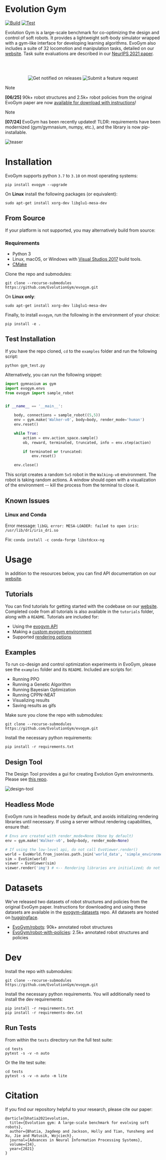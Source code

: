 # Evolution Gym

[![Build](https://github.com/EvolutionGym/evogym/actions/workflows/wheels.yml/badge.svg?branch=main)](https://github.com/EvolutionGym/evogym/actions/workflows/wheels.yml)
[![Test](https://github.com/EvolutionGym/evogym/actions/workflows/test.yml/badge.svg?branch=main)](https://github.com/EvolutionGym/evogym/actions/workflows/test.yml)

Evolution Gym is a large-scale benchmark for co-optimizing the design and control of soft robots. It provides a lightweight soft-body simulator wrapped with a gym-like interface for developing learning algorithms. EvoGym also includes a suite of 32 locomotion and manipulation tasks, detailed on our [website](https://evolutiongym.github.io/all-tasks). Task suite evaluations are described in our [NeurIPS 2021 paper](https://arxiv.org/pdf/2201.09863).


<br><br>
<p align="center">
  <a href="https://forms.gle/Rn1TwzYGuVSAPQKfA" target="_blank" style="text-decoration: none;">
    <img src="https://img.shields.io/badge/Get%20feature%20notifications-orange?style=for-the-badge&logo=tacobell&logoColor=black&color=fda158" alt="Get notified on releases">
  </a>
  <!-- &nbsp;&nbsp; -->
  <a href="https://forms.gle/vH5Ta7HtVVQb6GpR9" target="_blank" style="text-decoration: none;">
    <img src="https://img.shields.io/badge/Submit%20a%20feature%20request-blue?style=for-the-badge&logo=googleforms&logoColor=black&color=a3d7ff" alt="Submit a feature request">
  </a>
</p>



<!-- <p align="center">
  <a href="https://forms.gle/Rn1TwzYGuVSAPQKfA" target="_blank">
    <img src="https://img.shields.io/badge/🔔%20Get%20feature%20notifications-orange?style=for-the-badge&logoColor=black&color=ff8119" alt="Get notified on releases">
  </a>
  <a href="https://forms.gle/vH5Ta7HtVVQb6GpR9" target="_blank">
    <img src="https://img.shields.io/badge/Submit%20a%20feature%20request-blue?style=for-the-badge&logo=googleforms&logoColor=white&color=199cff" alt="Submit a feature request">
  </a>
</p> -->



> [!NOTE]
> **[06/25]** 90k+ robot structures and 2.5k+ robot policies from the original EvoGym paper are now [available for download with instructions](https://github.com/EvolutionGym/evogym-datasets)!

> [!NOTE]
> **[07/24]** EvoGym has been recently updated! TLDR: requirements have been modernized (gym/gymnasium, numpy, etc.), and the library is now pip-installable.

[//]: # (<img src="https://github.com/EvolutionGym/evogym/raw/main/images/teaser-low-res.gif" alt="teaser" width="800"/>)
![teaser](https://github.com/EvolutionGym/evogym/raw/main/images/teaser-low-res.gif)

# Installation

EvoGym supports python `3.7` to `3.10` on most operating systems:

```shell
pip install evogym --upgrade
```

<!-- > [!CAUTION]
> This doesn't work yet -- coming soon! For now, you can install from test pypi:
> ```shell
> pip install "numpy<2.0.0" gymnasium
> pip install -i https://test.pypi.org/simple/ evogym
> ``` -->

On **Linux** install the following packages (or equivalent):

```shell
sudo apt-get install xorg-dev libglu1-mesa-dev
```

## From Source

If your platform is not supported, you may alternatively build from source:

### Requirements

* Python 3
* Linux, macOS, or Windows with [Visual Studios 2017](https://visualstudio.microsoft.com/vs/older-downloads/) build tools.
* [CMake](https://cmake.org/download/)

Clone the repo and submodules:

```shell
git clone --recurse-submodules https://github.com/EvolutionGym/evogym.git
```

On **Linux only**:

```shell
sudo apt-get install xorg-dev libglu1-mesa-dev
```

Finally, to install `evogym`, run the following in the environment of your choice:

```shell
pip install -e .
```

## Test Installation

If you have the repo cloned, `cd` to the `examples` folder and run the following script:

```shell
python gym_test.py
```

Alternatively, you can run the following snippet:

```python
import gymnasium as gym
import evogym.envs
from evogym import sample_robot


if __name__ == '__main__':

    body, connections = sample_robot((5,5))
    env = gym.make('Walker-v0', body=body, render_mode='human')
    env.reset()

    while True:
        action = env.action_space.sample()
        ob, reward, terminated, truncated, info = env.step(action)

        if terminated or truncated:
            env.reset()

    env.close()
```

This script creates a random `5x5` robot in the `Walking-v0` environment. The robot is taking random actions. A window should open with a visualization of the environment -- kill the process from the terminal to close it.

## Known Issues

### Linux and Conda

Error message: `libGL error: MESA-LOADER: failed to open iris: /usr/lib/dri/iris_dri.so`

Fix: `conda install -c conda-forge libstdcxx-ng`

# Usage

In addition to the resources below, you can find API documentation on our [website](https://evolutiongym.github.io/documentation).

## Tutorials

You can find tutorials for getting started with the codebase on our [website](https://evolutiongym.github.io/tutorials). Completed code from all tutorials is also available in the `tutorials` folder, along with a `README`. Tutorials are included for:
- Using the [evogym API](https://evolutiongym.github.io/tutorials/basic-api.html)
- Making a [custom evogym environment](https://evolutiongym.github.io/tutorials/new-env.html)
- Supported [rendering options](https://github.com/EvolutionGym/evogym/blob/main/tutorials/rendering_options.py)

## Examples

To run co-design and control optimization experiments in EvoGym, please see the `examples` folder and its `README`. Included are scripts for:
- Running PPO
- Running a Genetic Algorithm
- Running Bayesian Optimization
- Running CPPN-NEAT
- Visualizing results
- Saving results as gifs

Make sure you clone the repo with submodules:

```shell
git clone --recurse-submodules https://github.com/EvolutionGym/evogym.git
```

Install the necessary python requirements:
```shell
pip install -r requirements.txt
```

## Design Tool

The Design Tool provides a gui for creating Evolution Gym environments. Please see [this repo](https://github.com/EvolutionGym/evogym-design-tool).

[//]: # (<img src="https://github.com/EvolutionGym/evogym/raw/main/images/design-tool.gif" alt="design-tool" width="800"/>)
![design-tool](https://github.com/EvolutionGym/evogym/raw/main/images/design-tool.gif)

## Headless Mode

EvoGym runs in headless mode by default, and avoids initializing rendering libraries until necessary. If using a server without rendering capabilities, ensure that:

```python
# Envs are created with render_mode=None (None by default)
env = gym.make('Walker-v0', body=body, render_mode=None)
```

```python
# If using the low-level api, do not call EvoViewer.render()
world = EvoWorld.from_json(os.path.join('world_data', 'simple_environment.json'))
sim = EvoSim(world)
viewer = EvoViewer(sim)
viewer.render('img') # <-- Rendering libraries are initialized; do not call this
```

# Datasets
We've released two datasets of robot structures and policies from the original EvoGym paper. Instructions for downloading and using these datasets are available in the [evogym-datasets](https://github.com/EvolutionGym/evogym-datasets) repo. All datasets are hosted on [huggingface](https://huggingface.co/EvoGym).

- [EvoGym/robots](https://huggingface.co/datasets/EvoGym/robots): 90k+ annotated robot structures
- [EvoGym/robot-with-policies](https://huggingface.co/datasets/EvoGym/robots-with-policies): 2.5k+ annotated robot structures and policies

# Dev

Install the repo with submodules:

```shell
git clone --recurse-submodules https://github.com/EvolutionGym/evogym.git
```

Install the necessary python requirements. You will additionally need to install the dev requirements:
```shell
pip install -r requirements.txt
pip install -r requirements-dev.txt
```

## Run Tests

From within the `tests` directory run the full test suite:

```shell
cd tests
pytest -s -v -n auto
```

Or the lite test suite:


```shell
cd tests
pytest -s -v -n auto -m lite
```

# Citation

If you find our repository helpful to your research, please cite our paper:

```
@article{bhatia2021evolution,
  title={Evolution gym: A large-scale benchmark for evolving soft robots},
  author={Bhatia, Jagdeep and Jackson, Holly and Tian, Yunsheng and Xu, Jie and Matusik, Wojciech},
  journal={Advances in Neural Information Processing Systems},
  volume={34},
  year={2021}
}
```
